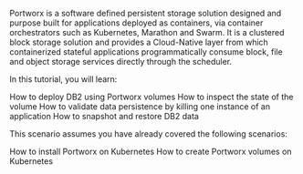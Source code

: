 Portworx is a software defined persistent storage solution designed and purpose built for applications deployed as containers, via container orchestrators such as Kubernetes, Marathon and Swarm. It is a clustered block storage solution and provides a Cloud-Native layer from which containerized stateful applications programmatically consume block, file and object storage services directly through the scheduler.

In this tutorial, you will learn:

How to deploy DB2 using Portworx volumes
How to inspect the state of the volume
How to validate data persistence by killing one instance of an application
How to snapshot and restore DB2 data

This scenario assumes you have already covered the following scenarios:

How to install Portworx on Kubernetes
How to create Portworx volumes on Kubernetes